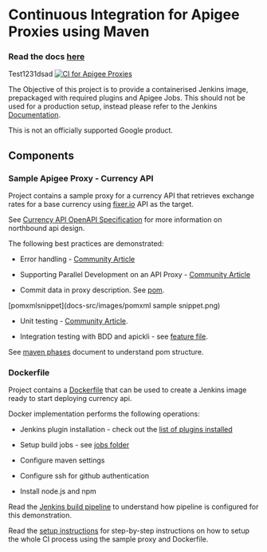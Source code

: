 # Continuous Integration for Apigee Proxies using Maven

### Read the docs [here](https://apigee.github.io/maven-jenkins-ci-demo)

Test1231dsad
[![CI for Apigee Proxies](docs-src/images/apigee-ci.png)](https://apigee.github.io/maven-jenkins-ci-demo)

The Objective of this project is to provide a containerised Jenkins image, prepackaged with required plugins and Apigee Jobs. This should not be used for a production setup, instead please refer to the Jenkins [Documentation](https://jenkins.io/doc/book/installing/).

This is not an officially supported Google product.

## Components

### Sample Apigee Proxy - Currency API

Project contains a sample proxy for a currency API that retrieves exchange rates
for a base currency using [fixer.io](http://fixer.io) API as the target.

See [Currency API OpenAPI Specification](./docs-src/currency-v1.yaml) for more
information on northbound api design.

The following best practices are demonstrated:

- Error handling - [Community
  Article](https://community.apigee.com/content/kbentry/23724/an-error-handling-pattern-for-apigee-proxies.html)

- Supporting Parallel Development on an API Proxy - [Community
  Article](https://community.apigee.com/content/kbentry/26716/api-proxy-team-development-with-maven.html)

- Commit data in proxy description. See [pom](./currency-v1/pom.xml#L171).

[pomxmlsnippet](docs-src/images/pomxml sample snippet.png)

- Unit testing - [Community
  Article](https://community.apigee.com/articles/3964/unit-testing-javascript-code-with-mocha-sinon-and.html).

- Integration testing with BDD and apickli - see [feature
  file](./currency-v1/test/integration/features/rates.feature).

See [maven phases](./docs-src/maven-phases.md) document to understand pom structure.

### Dockerfile

Project contains a [Dockerfile](./Dockerfile) that can be used to create
a Jenkins image ready to start deploying currency api.

Docker implementation performs the following operations:

- Jenkins plugin installation - check out the [list of plugins
  installed](./docker/jenkins/plugins)

- Setup build jobs - see [jobs folder](./docker/jenkins/jobs)

- Configure maven settings

- Configure ssh for github authentication

- Install node.js and npm

Read the [Jenkins build pipeline](./docs-src/jenkins-pipeline.md) to understand how
pipeline is configured for this demonstration.

Read the [setup instructions](./docs-src/setup.md) for step-by-step instructions on
how to setup the whole CI process using the sample proxy and Dockerfile.
